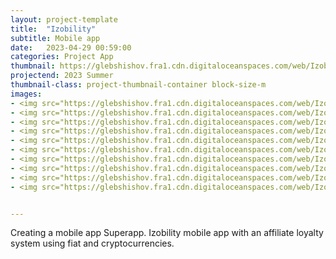 ```yaml
---
layout: project-template
title:  "Izobility"
subtitle: Mobile app
date:   2023-04-29 00:59:00
categories: Project App
thumbnail: https://glebshishov.fra1.cdn.digitaloceanspaces.com/web/Izobility/Izobility-thumbnail.webp
projectend: 2023 Summer
thumbnail-class: project-thumbnail-container block-size-m
images:
- <img src="https://glebshishov.fra1.cdn.digitaloceanspaces.com/web/Izobility/izobility-01.webp" class="project-img-parameters img-size-full" alt="izo-01">
- <img src="https://glebshishov.fra1.cdn.digitaloceanspaces.com/web/Izobility/izobility-02.webp" class="project-img-parameters img-size-full" alt="izo-02">
- <img src="https://glebshishov.fra1.cdn.digitaloceanspaces.com/web/Izobility/izobility-03.webp" class="project-img-parameters img-size-full" alt="izo-03">
- <img src="https://glebshishov.fra1.cdn.digitaloceanspaces.com/web/Izobility/izobility-04.webp" class="project-img-parameters img-size-full" alt="izo-04">
- <img src="https://glebshishov.fra1.cdn.digitaloceanspaces.com/web/Izobility/izobility-05.webp" class="project-img-parameters img-size-full" alt="izo-05">
- <img src="https://glebshishov.fra1.cdn.digitaloceanspaces.com/web/Izobility/izobility-06.webp" class="project-img-parameters img-size-full" alt="izo-06">
- <img src="https://glebshishov.fra1.cdn.digitaloceanspaces.com/web/Izobility/izobility-07.webp" class="project-img-parameters img-size-full" alt="izo-07">
- <img src="https://glebshishov.fra1.cdn.digitaloceanspaces.com/web/Izobility/izobility-08.webp" class="project-img-parameters img-size-full" alt="izo-08">
- <img src="https://glebshishov.fra1.cdn.digitaloceanspaces.com/web/Izobility/izobility-09.webp" class="project-img-parameters img-size-full" alt="izo-09">
- <img src="https://glebshishov.fra1.cdn.digitaloceanspaces.com/web/Izobility/izobility-10.webp" class="project-img-parameters img-size-full" alt="izo-10">


---
```


Creating a mobile app Superapp.
Izobility mobile app with an affiliate loyalty system using fiat and cryptocurrencies.
